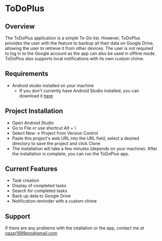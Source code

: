 # ToDoPlus

## Overview

The ToDoPlus application is a simple To-Do list. However, ToDoPlus provides the user with the feature to backup all their data on Google Drive, allowing the user to retrieve it from other devices. 
The user is not required to log in to the Google account as the app can also be used in offline mode. ToDoPlus also supports local notifications with its own custom chime.

## Requirements

- Android studio installed on your machine
  - If you don't currently have Android Studio installed, you can download it [here](https://developer.android.com/studio)

## Project Installation

- Open Android Studio
- Go to File or use shortcut Alt + \
- Select New -> Project from Version Control
- Paste this project's web URL into the URL field, select a desired directory to save the project and click Clone
- The installation will take a few minutes (depends on your machine). After the installation is complete, you can run the ToDoPlus app.

## Current Features

- Task creation
- Display of completed tasks
- Search for completed tasks
- Back up data to Google Drive
- Notification reminder with a custom chime

## Support

If there are any problems with the intallation or the app, contact me at nazar1999pro@gmail.com
